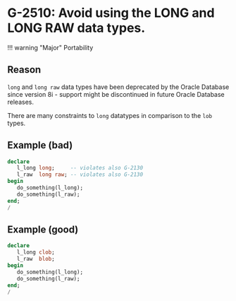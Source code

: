# G-2510: Avoid using the LONG and LONG RAW data types.

!!! warning "Major"
    Portability

## Reason

`long` and `long raw` data types have been deprecated by the Oracle Database since version 8i - support might be discontinued in future Oracle Database releases.

There are many constraints to `long` datatypes in comparison to the `lob` types.

## Example (bad)

``` sql
declare
   l_long long;     -- violates also G-2130
   l_raw  long raw; -- violates also G-2130
begin
   do_something(l_long);
   do_something(l_raw);
end;
/
```

## Example (good)

``` sql
declare
   l_long clob;
   l_raw  blob;
begin
   do_something(l_long);
   do_something(l_raw);
end;
/
```